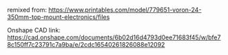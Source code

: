 remixed from: https://www.printables.com/model/779651-voron-24-350mm-top-mount-electronics/files

Onshape CAD link: https://cad.onshape.com/documents/6b02d16d4793d0ee71683f45/w/bfe78c150ff7c23791c7a9ba/e/2cdc16540261826088e12092
